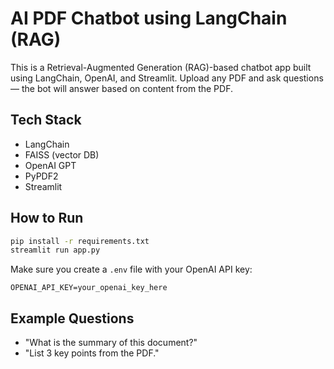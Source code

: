 #  AI PDF Chatbot using LangChain (RAG)

This is a Retrieval-Augmented Generation (RAG)-based chatbot app built using LangChain, OpenAI, and Streamlit. Upload any PDF and ask questions — the bot will answer based on content from the PDF.

##  Tech Stack
- LangChain
- FAISS (vector DB)
- OpenAI GPT
- PyPDF2
- Streamlit

##  How to Run
```bash
pip install -r requirements.txt
streamlit run app.py
```

Make sure you create a `.env` file with your OpenAI API key:
```
OPENAI_API_KEY=your_openai_key_here
```

##  Example Questions
- "What is the summary of this document?"
- "List 3 key points from the PDF."
